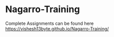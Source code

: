 # Nagarro-Training

Complete Assignments can be found here https://vishesh13byte.github.io/Nagarro-Training/
